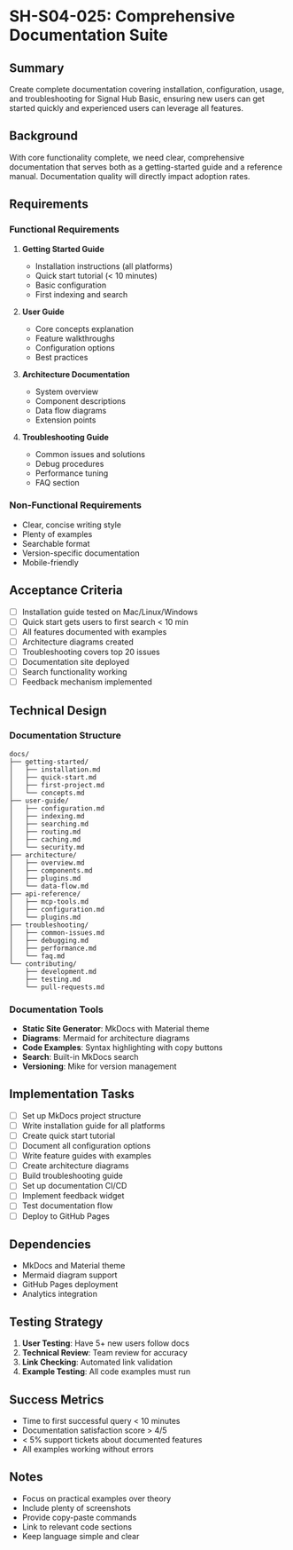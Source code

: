 # SH-S04-025: Comprehensive Documentation Suite

## Summary
Create complete documentation covering installation, configuration, usage, and troubleshooting for Signal Hub Basic, ensuring new users can get started quickly and experienced users can leverage all features.

## Background
With core functionality complete, we need clear, comprehensive documentation that serves both as a getting-started guide and a reference manual. Documentation quality will directly impact adoption rates.

## Requirements

### Functional Requirements
1. **Getting Started Guide**
   - Installation instructions (all platforms)
   - Quick start tutorial (< 10 minutes)
   - Basic configuration
   - First indexing and search

2. **User Guide**
   - Core concepts explanation
   - Feature walkthroughs
   - Configuration options
   - Best practices

3. **Architecture Documentation**
   - System overview
   - Component descriptions
   - Data flow diagrams
   - Extension points

4. **Troubleshooting Guide**
   - Common issues and solutions
   - Debug procedures
   - Performance tuning
   - FAQ section

### Non-Functional Requirements
- Clear, concise writing style
- Plenty of examples
- Searchable format
- Version-specific documentation
- Mobile-friendly

## Acceptance Criteria
- [ ] Installation guide tested on Mac/Linux/Windows
- [ ] Quick start gets users to first search < 10 min
- [ ] All features documented with examples
- [ ] Architecture diagrams created
- [ ] Troubleshooting covers top 20 issues
- [ ] Documentation site deployed
- [ ] Search functionality working
- [ ] Feedback mechanism implemented

## Technical Design

### Documentation Structure
```
docs/
├── getting-started/
│   ├── installation.md
│   ├── quick-start.md
│   ├── first-project.md
│   └── concepts.md
├── user-guide/
│   ├── configuration.md
│   ├── indexing.md
│   ├── searching.md
│   ├── routing.md
│   ├── caching.md
│   └── security.md
├── architecture/
│   ├── overview.md
│   ├── components.md
│   ├── plugins.md
│   └── data-flow.md
├── api-reference/
│   ├── mcp-tools.md
│   ├── configuration.md
│   └── plugins.md
├── troubleshooting/
│   ├── common-issues.md
│   ├── debugging.md
│   ├── performance.md
│   └── faq.md
└── contributing/
    ├── development.md
    ├── testing.md
    └── pull-requests.md
```

### Documentation Tools
- **Static Site Generator**: MkDocs with Material theme
- **Diagrams**: Mermaid for architecture diagrams
- **Code Examples**: Syntax highlighting with copy buttons
- **Search**: Built-in MkDocs search
- **Versioning**: Mike for version management

## Implementation Tasks
- [ ] Set up MkDocs project structure
- [ ] Write installation guide for all platforms
- [ ] Create quick start tutorial
- [ ] Document all configuration options
- [ ] Write feature guides with examples
- [ ] Create architecture diagrams
- [ ] Build troubleshooting guide
- [ ] Set up documentation CI/CD
- [ ] Implement feedback widget
- [ ] Test documentation flow
- [ ] Deploy to GitHub Pages

## Dependencies
- MkDocs and Material theme
- Mermaid diagram support
- GitHub Pages deployment
- Analytics integration

## Testing Strategy
1. **User Testing**: Have 5+ new users follow docs
2. **Technical Review**: Team review for accuracy
3. **Link Checking**: Automated link validation
4. **Example Testing**: All code examples must run

## Success Metrics
- Time to first successful query < 10 minutes
- Documentation satisfaction score > 4/5
- < 5% support tickets about documented features
- All examples working without errors

## Notes
- Focus on practical examples over theory
- Include plenty of screenshots
- Provide copy-paste commands
- Link to relevant code sections
- Keep language simple and clear